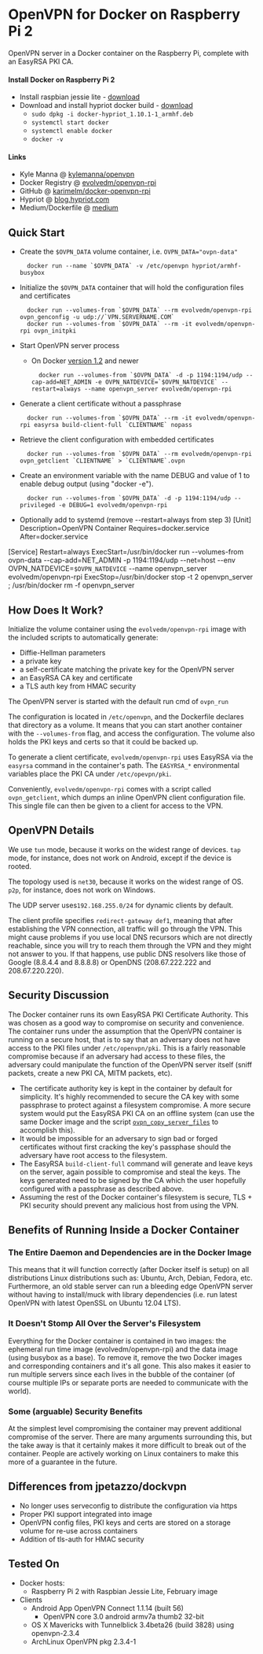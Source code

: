# OpenVPN for Docker on Raspberry Pi 2

OpenVPN server in a Docker container on the Raspberry Pi, complete with an EasyRSA PKI CA.

#### Install Docker on Raspberry Pi 2
* Install raspbian jessie lite - [download](https://downloads.raspberrypi.org/raspbian_lite_latest)
* Download and install hypriot docker build - [download](http://downloads.hypriot.com/docker-hypriot_1.10.1-1_armhf.deb)
    * `sudo dpkg -i docker-hypriot_1.10.1-1_armhf.deb`
    * `systemctl start docker`
    * `systemctl enable docker`
    * `docker -v`

#### Links

* Kyle Manna @ [kylemanna/openvpn](https://github.com/kylemanna/docker-openvpn)
* Docker Registry @ [evolvedm/openvpn-rpi](https://hub.docker.com/r/evolvedm/openvpn-rpi/)
* GitHub @ [karimelm/docker-openvpn-rpi](https://github.com/karimelm/docker-openvpn-rpi)
* Hypriot @ [blog.hypriot.com](http://blog.hypriot.com)
* Medium/Dockerfile @ [medium](https://medium.com/@dockerfile/docker-on-raspbian-c5e094ac50dc#.lmfdkugdj)

## Quick Start

* Create the `$OVPN_DATA` volume container, i.e. `OVPN_DATA="ovpn-data"`

        docker run --name `$OVPN_DATA` -v /etc/openvpn hypriot/armhf-busybox

* Initialize the `$OVPN_DATA` container that will hold the configuration files and certificates

        docker run --volumes-from `$OVPN_DATA` --rm evolvedm/openvpn-rpi ovpn_genconfig -u udp://`VPN.SERVERNAME.COM`
        docker run --volumes-from `$OVPN_DATA` --rm -it evolvedm/openvpn-rpi ovpn_initpki

* Start OpenVPN server process

    - On Docker [version 1.2](http://blog.docker.com/2014/08/announcing-docker-1-2-0/) and newer

            docker run --volumes-from `$OVPN_DATA` -d -p 1194:1194/udp --cap-add=NET_ADMIN -e OVPN_NATDEVICE=`$OVPN_NATDEVICE` --restart=always --name openvpn_server evolvedm/openvpn-rpi

* Generate a client certificate without a passphrase

        docker run --volumes-from `$OVPN_DATA` --rm -it evolvedm/openvpn-rpi easyrsa build-client-full `CLIENTNAME` nopass

* Retrieve the client configuration with embedded certificates

        docker run --volumes-from `$OVPN_DATA` --rm evolvedm/openvpn-rpi ovpn_getclient `CLIENTNAME` > `CLIENTNAME`.ovpn

* Create an environment variable with the name DEBUG and value of 1 to enable debug output (using "docker -e").

        docker run --volumes-from `$OVPN_DATA` -d -p 1194:1194/udp --privileged -e DEBUG=1 evolvedm/openvpn-rpi
        
* Optionally add to systemd (remove --restart=always from step 3)
[Unit]
Description=OpenVPN Container
Requires=docker.service
After=docker.service

[Service]
Restart=always
ExecStart=/usr/bin/docker run --volumes-from ovpn-data --cap-add=NET_ADMIN -p 1194:1194/udp --net=host --env OVPN_NATDEVICE=`$OVPN_NATDEVICE` --name openvpn_server evolvedm/openvpn-rpi
ExecStop=/usr/bin/docker stop -t 2 openvpn_server ; /usr/bin/docker rm -f openvpn_server

## How Does It Work?

Initialize the volume container using the `evolvedm/openvpn-rpi` image with the
included scripts to automatically generate:

- Diffie-Hellman parameters
- a private key
- a self-certificate matching the private key for the OpenVPN server
- an EasyRSA CA key and certificate
- a TLS auth key from HMAC security

The OpenVPN server is started with the default run cmd of `ovpn_run`

The configuration is located in `/etc/openvpn`, and the Dockerfile
declares that directory as a volume. It means that you can start another
container with the `--volumes-from` flag, and access the configuration.
The volume also holds the PKI keys and certs so that it could be backed up.

To generate a client certificate, `evolvedm/openvpn-rpi` uses EasyRSA via the
`easyrsa` command in the container's path.  The `EASYRSA_*` environmental
variables place the PKI CA under `/etc/opevpn/pki`.

Conveniently, `evolvedm/openvpn-rpi` comes with a script called `ovpn_getclient`,
which dumps an inline OpenVPN client configuration file.  This single file can
then be given to a client for access to the VPN.


## OpenVPN Details

We use `tun` mode, because it works on the widest range of devices.
`tap` mode, for instance, does not work on Android, except if the device
is rooted.

The topology used is `net30`, because it works on the widest range of OS.
`p2p`, for instance, does not work on Windows.

The UDP server uses`192.168.255.0/24` for dynamic clients by default.

The client profile specifies `redirect-gateway def1`, meaning that after
establishing the VPN connection, all traffic will go through the VPN.
This might cause problems if you use local DNS recursors which are not
directly reachable, since you will try to reach them through the VPN
and they might not answer to you. If that happens, use public DNS
resolvers like those of Google (8.8.4.4 and 8.8.8.8) or OpenDNS
(208.67.222.222 and 208.67.220.220).


## Security Discussion

The Docker container runs its own EasyRSA PKI Certificate Authority.  This was
chosen as a good way to compromise on security and convenience.  The container
runs under the assumption that the OpenVPN container is running on a secure
host, that is to say that an adversary does not have access to the PKI files
under `/etc/openvpn/pki`.  This is a fairly reasonable compromise because if an
adversary had access to these files, the adversary could manipulate the
function of the OpenVPN server itself (sniff packets, create a new PKI CA, MITM
packets, etc).

* The certificate authority key is kept in the container by default for
  simplicity.  It's highly recommended to secure the CA key with some
  passphrase to protect against a filesystem compromise.  A more secure system
  would put the EasyRSA PKI CA on an offline system (can use the same Docker
  image and the script [`ovpn_copy_server_files`](/docs/paranoid.md) to accomplish this).
* It would be impossible for an adversary to sign bad or forged certificates
  without first cracking the key's passphase should the adversary have root
  access to the filesystem.
* The EasyRSA `build-client-full` command will generate and leave keys on the
  server, again possible to compromise and steal the keys.  The keys generated
  need to be signed by the CA which the user hopefully configured with a passphrase
  as described above.
* Assuming the rest of the Docker container's filesystem is secure, TLS + PKI
  security should prevent any malicious host from using the VPN.


## Benefits of Running Inside a Docker Container

### The Entire Daemon and Dependencies are in the Docker Image

This means that it will function correctly (after Docker itself is setup) on
all distributions Linux distributions such as: Ubuntu, Arch, Debian, Fedora,
etc.  Furthermore, an old stable server can run a bleeding edge OpenVPN server
without having to install/muck with library dependencies (i.e. run latest
OpenVPN with latest OpenSSL on Ubuntu 12.04 LTS).

### It Doesn't Stomp All Over the Server's Filesystem

Everything for the Docker container is contained in two images: the ephemeral
run time image (evolvedm/openvpn-rpi) and the data image (using busybox as a
base).  To remove it, remove the two Docker images and corresponding containers
and it's all gone.  This also makes it easier to run multiple servers since
each lives in the bubble of the container (of course multiple IPs or separate
ports are needed to communicate with the world).

### Some (arguable) Security Benefits

At the simplest level compromising the container may prevent additional
compromise of the server.  There are many arguments surrounding this, but the
take away is that it certainly makes it more difficult to break out of the
container.  People are actively working on Linux containers to make this more
of a guarantee in the future.

## Differences from jpetazzo/dockvpn

* No longer uses serveconfig to distribute the configuration via https
* Proper PKI support integrated into image
* OpenVPN config files, PKI keys and certs are stored on a storage
  volume for re-use across containers
* Addition of tls-auth for HMAC security

## Tested On

* Docker hosts:
  * Raspberry Pi 2 with Raspbian Jessie Lite, February image
* Clients
  * Android App OpenVPN Connect 1.1.14 (built 56)
     * OpenVPN core 3.0 android armv7a thumb2 32-bit
  * OS X Mavericks with Tunnelblick 3.4beta26 (build 3828) using openvpn-2.3.4
  * ArchLinux OpenVPN pkg 2.3.4-1
